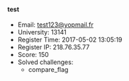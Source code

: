 #### test  

* Email: test123@yopmail.fr  
* University: 13141  
* Register Time: 2017-05-02 13:05:19  
* Register IP: 218.76.35.77  
* Score: 150  
* Solved challenges: 
  * compare_flag  
